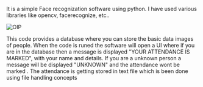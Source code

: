 It is a simple Face recognization software using python. I have used various libraries like opencv, facerecognize, etc.. 

![OIP](https://github.com/darksoule26/face_recognization/assets/124235952/2a1d87e5-7a60-492b-8bde-0d7814e1f06a)


This code provides a database where you can store the basic data images of people.
When the code is runed the software will open a UI where if you are in the database then a message is displayed "YOUR ATTENDANCE IS MARKED", with your name and details.
If you are a unknown person a message will be displayed "UNKNOWN" and the attendance wont be marked .
The attendance is getting stored in text file which is been done using file handling concepts


